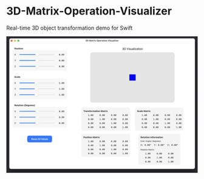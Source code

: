 # 3D-Matrix-Operation-Visualizer
Real-time 3D object transformation demo for Swift

![App Screnshot](AppScreenshot.png)
